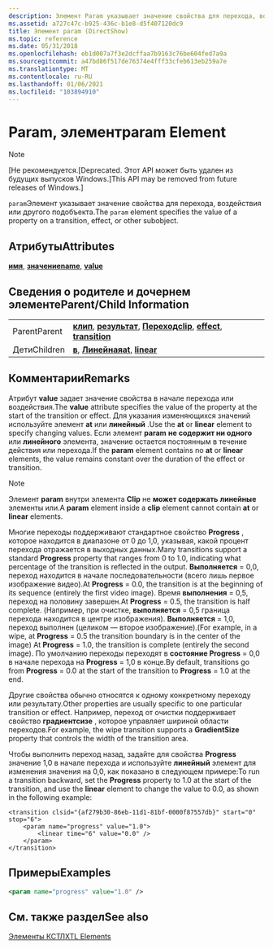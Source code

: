 ```yaml
---
description: Элемент Param указывает значение свойства для перехода, воздействия или другого подобъекта.
ms.assetid: a727c47c-b925-436c-b1e8-d5f407120dc9
title: Элемент param (DirectShow)
ms.topic: reference
ms.date: 05/31/2018
ms.openlocfilehash: eb1d007a7f3e2dcffaa7b9163c76be604fed7a9a
ms.sourcegitcommit: a47bd86f517de76374e4fff33cfeb613eb259a7e
ms.translationtype: MT
ms.contentlocale: ru-RU
ms.lasthandoff: 01/06/2021
ms.locfileid: "103894910"
---
```

# <a name="param-element"></a><span data-ttu-id="ac6b4-103">Param, элемент</span><span class="sxs-lookup"><span data-stu-id="ac6b4-103">param Element</span></span>

> [!Note]  
> <span data-ttu-id="ac6b4-104">\[Не рекомендуется.</span><span class="sxs-lookup"><span data-stu-id="ac6b4-104">\[Deprecated.</span></span> <span data-ttu-id="ac6b4-105">Этот API может быть удален из будущих выпусков Windows.\]</span><span class="sxs-lookup"><span data-stu-id="ac6b4-105">This API may be removed from future releases of Windows.\]</span></span>

 

<span data-ttu-id="ac6b4-106">`param`Элемент указывает значение свойства для перехода, воздействия или другого подобъекта.</span><span class="sxs-lookup"><span data-stu-id="ac6b4-106">The `param` element specifies the value of a property on a transition, effect, or other subobject.</span></span>

## <a name="attributes"></a><span data-ttu-id="ac6b4-107">Атрибуты</span><span class="sxs-lookup"><span data-stu-id="ac6b4-107">Attributes</span></span>

<span data-ttu-id="ac6b4-108">[**имя**](name-attribute.md), [ **значение**](value-attribute.md)</span><span class="sxs-lookup"><span data-stu-id="ac6b4-108">[**name**](name-attribute.md), [**value**](value-attribute.md)</span></span>

## <a name="parentchild-information"></a><span data-ttu-id="ac6b4-109">Сведения о родителе и дочернем элементе</span><span class="sxs-lookup"><span data-stu-id="ac6b4-109">Parent/Child Information</span></span>



|          |                                                                                                          |
|----------|----------------------------------------------------------------------------------------------------------|
| <span data-ttu-id="ac6b4-110">Parent</span><span class="sxs-lookup"><span data-stu-id="ac6b4-110">Parent</span></span>   | <span data-ttu-id="ac6b4-111">[**клип**](clip-element.md), [**результат**](effect-element.md), [**Переход**](transition-element.md)</span><span class="sxs-lookup"><span data-stu-id="ac6b4-111">[**clip**](clip-element.md), [**effect**](effect-element.md), [**transition**](transition-element.md)</span></span> |
| <span data-ttu-id="ac6b4-112">Дети</span><span class="sxs-lookup"><span data-stu-id="ac6b4-112">Children</span></span> | <span data-ttu-id="ac6b4-113">[**в**](at-element.md), [ **Линейная**](linear-element.md)</span><span class="sxs-lookup"><span data-stu-id="ac6b4-113">[**at**](at-element.md), [**linear**](linear-element.md)</span></span>                                               |



 

## <a name="remarks"></a><span data-ttu-id="ac6b4-114">Комментарии</span><span class="sxs-lookup"><span data-stu-id="ac6b4-114">Remarks</span></span>

<span data-ttu-id="ac6b4-115">Атрибут **value** задает значение свойства в начале перехода или воздействия.</span><span class="sxs-lookup"><span data-stu-id="ac6b4-115">The **value** attribute specifies the value of the property at the start of the transition or effect.</span></span> <span data-ttu-id="ac6b4-116">Для указания изменяющихся значений используйте элемент **at** или **линейный** .</span><span class="sxs-lookup"><span data-stu-id="ac6b4-116">Use the **at** or **linear** element to specify changing values.</span></span> <span data-ttu-id="ac6b4-117">Если элемент **param** **не содержит ни одного** или **линейного** элемента, значение остается постоянным в течение действия или перехода.</span><span class="sxs-lookup"><span data-stu-id="ac6b4-117">If the **param** element contains no **at** or **linear** elements, the value remains constant over the duration of the effect or transition.</span></span>

> [!Note]  
> <span data-ttu-id="ac6b4-118">Элемент **param** внутри элемента **Clip** не **может содержать** **линейные** элементы или.</span><span class="sxs-lookup"><span data-stu-id="ac6b4-118">A **param** element inside a **clip** element cannot contain **at** or **linear** elements.</span></span>

 

<span data-ttu-id="ac6b4-119">Многие переходы поддерживают стандартное свойство **Progress** , которое находится в диапазоне от 0 до 1,0, указывая, какой процент перехода отражается в выходных данных.</span><span class="sxs-lookup"><span data-stu-id="ac6b4-119">Many transitions support a standard **Progress** property that ranges from 0 to 1.0, indicating what percentage of the transition is reflected in the output.</span></span> <span data-ttu-id="ac6b4-120">**Выполняется** = 0,0, переход находится в начале последовательности (всего лишь первое изображение видео).</span><span class="sxs-lookup"><span data-stu-id="ac6b4-120">At **Progress** = 0.0, the transition is at the beginning of its sequence (entirely the first video image).</span></span> <span data-ttu-id="ac6b4-121">Время **выполнения** = 0,5, переход на половину завершен.</span><span class="sxs-lookup"><span data-stu-id="ac6b4-121">At **Progress** = 0.5, the transition is half complete.</span></span> <span data-ttu-id="ac6b4-122">(Например, при очистке, **выполняется** = 0,5 граница перехода находится в центре изображения). **Выполняется** = 1,0, переход выполнен (целиком — второе изображение).</span><span class="sxs-lookup"><span data-stu-id="ac6b4-122">(For example, in a wipe, at **Progress** = 0.5 the transition boundary is in the center of the image) At **Progress** = 1.0, the transition is complete (entirely the second image).</span></span> <span data-ttu-id="ac6b4-123">По умолчанию переходы переходят в **состояние Progress** = 0,0 в начале перехода на **Progress** = 1,0 в конце.</span><span class="sxs-lookup"><span data-stu-id="ac6b4-123">By default, transitions go from **Progress** = 0.0 at the start of the transition to **Progress** = 1.0 at the end.</span></span>

<span data-ttu-id="ac6b4-124">Другие свойства обычно относятся к одному конкретному переходу или результату.</span><span class="sxs-lookup"><span data-stu-id="ac6b4-124">Other properties are usually specific to one particular transition or effect.</span></span> <span data-ttu-id="ac6b4-125">Например, переход от очистки поддерживает свойство **градиентсизе** , которое управляет шириной области переходов.</span><span class="sxs-lookup"><span data-stu-id="ac6b4-125">For example, the wipe transition supports a **GradientSize** property that controls the width of the transition area.</span></span>

<span data-ttu-id="ac6b4-126">Чтобы выполнить переход назад, задайте для свойства **Progress** значение 1,0 в начале перехода и используйте **линейный** элемент для изменения значения на 0,0, как показано в следующем примере:</span><span class="sxs-lookup"><span data-stu-id="ac6b4-126">To run a transition backward, set the **Progress** property to 1.0 at the start of the transition, and use the **linear** element to change the value to 0.0, as shown in the following example:</span></span>


```
<transition clsid="{af279b30-86eb-11d1-81bf-0000f87557db}" start="0" stop="6">
    <param name="progress" value="1.0">
        <linear time="6" value="0.0" />
    </param>
</transition>
```



## <a name="examples"></a><span data-ttu-id="ac6b4-127">Примеры</span><span class="sxs-lookup"><span data-stu-id="ac6b4-127">Examples</span></span>


```XML
<param name="progress" value="1.0" />
```



## <a name="see-also"></a><span data-ttu-id="ac6b4-128">См. также раздел</span><span class="sxs-lookup"><span data-stu-id="ac6b4-128">See also</span></span>

<dl> <dt>

[<span data-ttu-id="ac6b4-129">Элементы КСТЛ</span><span class="sxs-lookup"><span data-stu-id="ac6b4-129">XTL Elements</span></span>](xtl-elements.md)
</dt> </dl>

 

 



